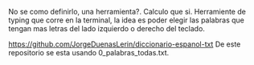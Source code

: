 No se como definirlo, una herramienta?. Calculo que si.
Herramiente de typing que corre en la terminal, la idea es poder elegir
las palabras que tengan mas letras del lado izquierdo o derecho del teclado.

https://github.com/JorgeDuenasLerin/diccionario-espanol-txt
De este repositorio se esta usando 0_palabras_todas.txt.

